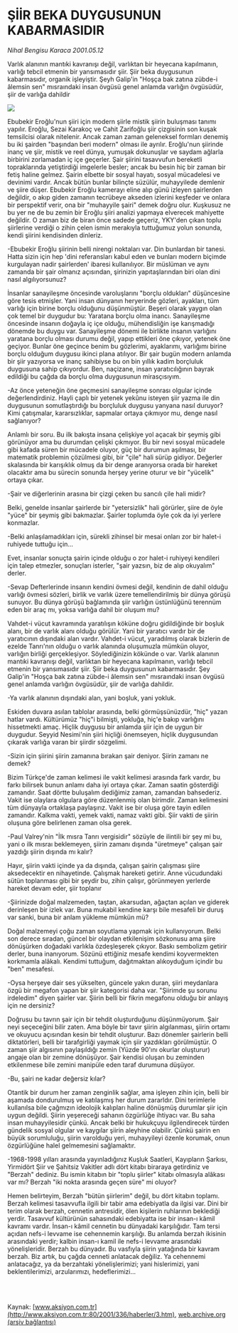 # ŞİİR BEKA DUYGUSUNUN KABARMASIDIR

*Nihal Bengisu Karaca 2001.05.12*

<div>
 <p class="spot">
  Varlık alanının mantıki kavranışı değil, varlıktan bir heyecana kapılmanın, varlığı tebcil etmenin bir yansımasıdır şiir. Şiir beka duygusunun kabarmasıdır, organik işleyiştir. Şeyh Galip'in "Hoşça bak zatına zübde-i âlemsin sen" mısraındaki insan övgüsü genel anlamda varlığın övgüsüdür, şiir de varlığa dahildir
 </p>
 <p class="metin">
 </p>
 <img border="0" src="/web/20020202233822im_/http://www.aksiyon.com.tr/2001/336/resimler/Siir.jpg"/>
 <p class="metin">
  Ebubekir Eroğlu'nun şiiri için modern şiirle mistik şiirin buluşması tanımı yapılır. Eroğlu, Sezai Karakoç ve Cahit Zarifoğlu şiir çizgisinin son kuşak temsilcisi olarak nitelenir. Ancak zaman zaman geleneksel formları denemiş bu iki şairden "başından beri modern" olması ile ayrılır. Eroğlu'nun şiirinde inanç ve şiir, mistik ve reel dünya, yumuşak dokunuşlar ve saydam ağlarla birbirini zorlamadan iç içe geçerler. Şair şiirini tasavvufun bereketli topraklarında yetiştirdiği imgelerle besler; ancak bu besin hiç bir zaman bir fetiş haline gelmez. Şairin elbette bir sosyal hayatı, sosyal mücadelesi ve devinimi vardır. Ancak bütün bunlar bilinçte süzülür, muhayyilede demlenir ve şiire düşer. Ebubekir Eroğlu kamerayı eline alıp günü izleyen şairlerden değildir, o akıp giden zamanın tecrübeye akseden izlerini keşfeder ve onlara bir perspektif verir, ona bir "muhayyile şairi" demek doğru olur. Kuşkusuz ne bu yer ne de bu zemin bir Eroğlu şiiri analizi yapmaya elverecek mahiyette değildir. O zaman biz de biran önce sadede geçeriz, YKY'den çıkan toplu şiirlerine verdiği o zihin çelen ismin merakıyla tuttuğumuz yolun sonunda, kendi şiirini kendisinden dinleriz.
 </p>
 <p class="metin">
  -Ebubekir Eroğlu şiirinin belli nirengi noktaları var. Din bunlardan bir tanesi. Hatta sizin için hep 'dini referansları kabul eden ve bunları modern biçimde kurgulayan nadir şairlerden' ibaresi kullanılıyor. Bir müslüman ve aynı zamanda bir şair olmanız açısından, şirinizin yapıtaşlarından biri olan dini nasıl algılıyorsunuz?
 </p>
 <p class="metin">
  İnsanlar sanayileşme öncesinde varoluşlarını "borçlu oldukları" düşüncesine göre tesis etmişler. Yani insan dünyanın heryerinde gözleri, ayakları, tüm varlığı için birine borçlu olduğunu düşünmüştür. Beşeri olarak yaygın olan çok temel bir duygudur bu: Yaratana borçlu olma inancı. Sanayileşme öncesinde insanın doğayla iç içe olduğu, mühendisliğin işe karışmadığı dönemde bu duygu var. Sanayileşme dönemi ile birlikte insanın varlığını yaratana borçlu olması durumu değil, yapıp ettikleri öne çıkıyor, yetenek öne geçiyor. Bunlar öne geçince benim bu gözlerimi, ayaklarımı, varlığımı birine borçlu olduğum duygusu ikinci plana atılıyor. Bir şair bugün modern anlamda bir şiir yazıyorsa ve inanç sahibiyse bu on bin yıllık kadim borçluluk duygusuna sahip çıkıyordur. Ben, naçizane, insan yaratıcılığının bayrak edildiği bu çağda da borçlu olma duygusunun mirasçısıyım.
 </p>
 <p class="metin">
  -Az önce yeteneğin öne geçmesini sanayileşme sonrası olgular içinde değerlendirdiniz. Hayli çaplı bir yetenek yekûnu isteyen şiir yazma ile din duygusunun somutlaştırdığı bu borçluluk duygusu yanyana nasıl duruyor? Kimi çatışmalar, kararsızlıklar, sapmalar ortaya çıkmıyor mu, denge nasıl sağlanıyor?
 </p>
 <p class="metin">
  Anlamlı bir soru. Bu ilk bakışta insana çelişkiye yol açacak bir şeymiş gibi görünüyor ama bu durumdan çelişki çıkmıyor. Bu bir nevi sosyal mücadele gibi kafada süren bir mücadele oluyor, güç bir durumun aşılması, bir matematik problemin çözülmesi gibi, bir "çile" hali sürüp gidiyor. Değerler skalasında bir karışıklık olmuş da bir denge aranıyorsa orada bir hareket olacaktır ama bu sürecin sonunda herşey yerine oturur ve bir "yücelik" ortaya çıkar.
 </p>
 <p class="metin">
  -Şair ve diğerlerinin arasına bir çizgi çeken bu sancılı çile hali midir?
 </p>
 <p class="metin">
  Belki, genelde insanlar şairlerde bir "yetersizlik" hali görürler, şiire de öyle "yüce" bir şeymiş gibi bakmazlar. Şairler toplumda öyle çok da iyi yerlere konmazlar.
 </p>
 <p class="metin">
  -Belki anlaşılamadıkları için, sürekli zihinsel bir mesai onları zor bir halet-i ruhiyede tuttuğu için...
 </p>
 <p class="metin">
  Evet, insanlar sonuçta şairin içinde olduğu o zor halet-i ruhiyeyi kendileri için talep etmezler, sonuçları isterler, "şair yazsın, biz de alıp okuyalım" derler.
 </p>
 <p class="metin">
  -Sevap Defterlerinde insanın kendini övmesi değil, kendinin de dahil olduğu varlığı övmesi sözleri, birlik ve varlık üzere temellendirilmiş bir dünya görüşü sunuyor. Bu dünya görüşü bağlamında şiir varlığın üstünlüğünü terennüm eden bir araç mı, yoksa varlığa dahil bir oluşum mu?
 </p>
 <p class="metin">
  Vahdet-i vücut kavramında yaratılışın köküne doğru gidildiğinde bir boşluk alanı, bir de varlık alanı olduğu görülür. Yani bir yaratıcı vardır bir de yaratıcının dışındaki alan vardır. Vahdet-i vücut, yaradılmış olarak bizlerin de ezelde Tanrı'nın olduğu o varlık alanında oluşumuzla mümkün oluyor, varlığın birliği gerçekleşiyor. Söylediğinizin kökünde o var. Varlık alanının mantıki kavranışı değil, varlıktan bir heyecana kapılmanın, varlığı tebcil etmenin bir yansımasıdır şiir. Şiir beka duygusunun kabarmasıdır. Şey Galip'in "Hoşça bak zatına zübde-i âlemsin sen" mısraındaki insan övgüsü genel anlamda varlığın övgüsüdür, şiir de varlığa dahildir.
 </p>
 <p class="metin">
  -Ya varlık alanının dışındaki alan, yani boşluk, yani yokluk.
 </p>
 <p class="metin">
  Eskiden duvara asılan tablolar arasında, belki görmüşsünüzdür, "hiç" yazan hatlar vardı. Kültürümüz "hiç"i bilmişti, yokluğa, hiç'e bakıp varlığını hissetmekti amaç. Hiçlik duygusu bir anlamda şiir için de uygun bir duygudur. Seyyid Nesimi'nin şiiri hiçliği önemseyen, hiçlik duygusundan çıkarak varlığa varan bir şiirdir sözgelimi.
 </p>
 <p class="metin">
  -Sizin için şiirini şiirin zamanına bırakan şair deniyor. Şiirin zamanı ne demek?
 </p>
 <p class="metin">
  Bizim Türkçe'de zaman kelimesi ile vakit kelimesi arasında fark vardır, bu farkı bilirsek bunun anlamı daha iyi ortaya çıkar. Zaman saatin gösterdiği zamandır. Saat dörtte buluşalım dediğimiz zaman, zamandan bahsederiz. Vakit ise olaylara olgulara göre düzenlenmiş olan birimdir. Zaman kelimesini tüm dünyayla ortaklaşa paylaşırız. Vakit ise bir oluşa göre tayin edilen zamandır. Kalkma vakti, yemek vakti, namaz vakti gibi. Şiir vakti de şiirin oluşuna göre belirlenen zaman olsa gerek.
 </p>
 <p class="metin">
  -Paul Valrey'nin "İlk mısra Tanrı vergisidir" sözüyle de ilintili bir şey mi bu, yani o ilk mısraı beklemeyen, şiirin zamanı dışında "üretmeye" çalışan şair yazdığı şiirin dışında mı kalır?
 </p>
 <p class="metin">
  Hayır, şiirin vakti içinde ya da dışında, çalışan şairin çalışması şiire aksedecektir en nihayetinde. Çalışmak hareketi getirir. Anne vücudundaki sütün toplanması gibi bir şeydir bu, zihin çalışır, görünmeyen yerlerde hareket devam eder, şiir toplanır
 </p>
 <p class="metin">
  -Şiirinizde doğal malzemeden, taştan, akarsudan, ağaçtan açılan ve giderek derinleşen bir izlek var. Buna mukabil kendine karşı bile mesafeli bir duruş var sanki, buna bir anlam yükleme mümkün mü?
 </p>
 <p class="metin">
  Doğal malzemeyi çoğu zaman soyutlama yapmak için kullanıyorum. Belki son derece sıradan, güncel bir olaydan etkilenişim sözkonusu ama şiire dönüşürken doğadaki varlıkla özdeşleşerek çıkıyor. Baskı sembolizm getirir derler, buna inanıyorum. Sözünü ettiğiniz mesafe kendimi koyvermekten korkmamla alâkalı. Kendimi tuttuğum, dağıtmaktan alıkoyduğum içindir bu "ben" mesafesi.
 </p>
 <p class="metin">
  -Oysa herşeye dair ses yükselten, güncele yakın duran, şiiri meydanlara özgü bir megafon yapan bir şiir kategorisi daha var. "Şiirimde şu sorunu irdeledim" diyen şairler var. Şiirin belli bir fikrin megafonu olduğu bir anlayış için ne dersiniz?
 </p>
 <p class="metin">
  Doğrusu bu tavrın şair için bir tehdit oluşturduğunu düşünmüyorum. Şair neyi seçeceğini bilir zaten. Ama böyle bir tavır şiirin algılanması, şiirin ortamı ve okuyucu açısından kesin bir tehdit oluşturur. Bazı dönemler şairlerin belli diktatörleri, belli bir tarafgirliği yaymak için şiir yazdıkları görülmüştür. O zaman şiir algısının paylaşıldığı zemin (Yüzde 90'ını okurlar oluşturur) angaje olan bir zemine dönüşüyor. Şair kendisi oluşan bu zeminden etkilenmese bile zemini manipüle eden taraf durumuna düşüyor.
 </p>
 <p class="metin">
  -Bu, şairi ne kadar değersiz kılar?
 </p>
 <p class="metin">
  Otantik bir durum her zaman zenginlik sağlar, ama işleyen zihin için, belli bir aşamada dondurulmuş ve katılaşmış her durum zararldır. Dini terimlerle kullanılsa bile çağmızın ideolojik kalıpları haline dönüşmüş durumlar şiir için uygun değildi. Şiirin yeşereceği sahanın özgürlüğe ihtiyacı var. Bu saha insan muhayyilesidir çünkü. Ancak belki bir hukukçuyu ilgilendirecek türden gündelik sosyal olgular ve kaygılar şiirin aleyhine olabilir. Çünkü şairin en büyük sorumluluğu, şiirin varolduğu yeri, muhayyileyi özenle korumak, onun özgürlüğüne halel gelmemesini sağlamaktır.
 </p>
 <p class="metin">
  -1968-1998 yılları arasında yayınladığınız Kuşluk Saatleri, Kayıpların Şarkısı, Yirmidört Şiir ve Şahitsiz Vakitler adlı dört kitabı biraraya getirdiniz ve "Berzah" dediniz. Bu ismin kitabın bir "toplu şiirler" kitabı olmasıyla alâkası var mı? Berzah "iki nokta arasında geçen süre" mi oluyor?
 </p>
 <p class="metin">
  Hemen belirteyim, Berzah "bütün şiirlerim" değil, bu dört kitabın toplamı. Berzah kelimesi tasavvufla ilgili bir tabir ama edebiyatla da ilgisi var. Dini bir terim olarak berzah, cennetin antresidir, ölen kişilerin ruhlarının beklediği yerdir. Tasavvuf kültürünün sahasındaki edebiyatta ise bir insan-ı kâmil kavramı vardır. İnsan-ı kâmil cennetin bu dünyadaki karşılığıdır. Tam tersi açıdan nefs-i levvame ise cehennemin karşılığı. Bu anlamda berzah ikisinin arasındaki yerdir; kalbin insan-ı kamil ile nefs-i levvame arasındaki yönelişleridir. Berzah bu dünyadır. Bu vasfıyla şiirin yatağında bir kavram berzah. Biz artık, bu çağda cenneti anlatacak değiliz. Ya cehennemi anlatacağız, ya da berzahtaki yönelişlerimizi; yani hislerimizi, yani beklentilerimizi, arzularımızı, hedeflerimizi...
 </p>
 <p class="metin">
 </p>
 <br/>
 <br/>
</div>

Kaynak: [www.aksiyon.com.tr](http://www.aksiyon.com.tr:80/2001/336/haberler/3.htm), [web.archive.org (arşiv bağlantısı)](http://web.archive.org/web/20020202233822/http://www.aksiyon.com.tr:80/2001/336/haberler/3.htm)
